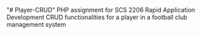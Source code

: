 "# Player-CRUD" 
PHP assignment for SCS 2206 Rapid Application Development
CRUD functionalities for a player in a football club management system
